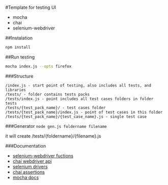 #Template for testing UI

- mocha
- chai
- selenium-webdriver

##Instalation

```bash
npm install
```

##Run testing

```bash
mocha index.js --opts firefox
```

###Structure

```
/index.js - start point of testing, also includes all tests, and libraries
/tests/ - folder contains tests packs
/tests/index.js - point includes all test cases folders in folder tests
/tests/{test_pack_name}/ - test cases folder
/tests/{test_pack_name}/index.js - point of test cases in this folder
/tests/{test_pack_name}/{test_case_name}.js - single test case
```


###Generator
`node gen.js foldername filename`

it will create /tests/{foldername}/{filename}.js

###Documentation

- [selenium-webdriver fuctions](http://seleniumhq.github.io/selenium/docs/api/javascript/module/selenium-webdriver/)
- [chai webdriver api](http://chaijs.com/plugins/chai-webdriver/)
- [selenium drivers](https://www.npmjs.com/package/selenium-webdriver)
- [chai assertions](http://chaijs.com/api/bdd/)
- [mocha docs](https://mochajs.org/)